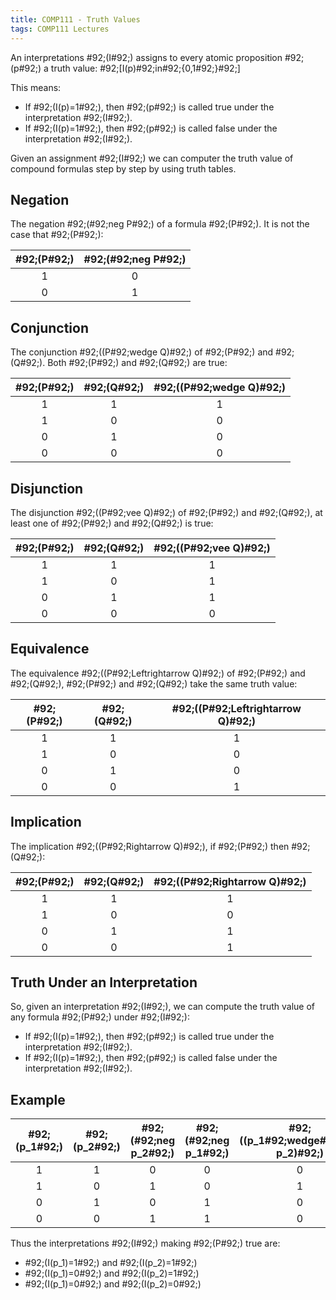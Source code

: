```yaml
---
title: COMP111 - Truth Values
tags: COMP111 Lectures
---
```

An interpretations \#92;(I\#92;) assigns to every atomic proposition \#92;(p\#92;) a truth value:
\#92;[I(p)\#92;in\#92;{0,1\#92;}\#92;]

This means:

* If \#92;(I(p)=1\#92;), then \#92;(p\#92;) is called true under the interpretation \#92;(I\#92;).
* If \#92;(I(p)=1\#92;), then \#92;(p\#92;) is called false under the interpretation \#92;(I\#92;).

Given an assignment \#92;(I\#92;) we can computer the truth value of compound formulas step by step by using truth tables.

## Negation
The negation \#92;(\#92;neg P\#92;) of a formula \#92;(P\#92;). It is not the case that \#92;(P\#92;):

| \#92;(P\#92;) | \#92;(\#92;neg P\#92;) |
| :-: | :-: |
| 1 | 0 |
| 0 | 1 |

## Conjunction
The conjunction \#92;((P\#92;wedge Q)\#92;) of \#92;(P\#92;) and \#92;(Q\#92;). Both \#92;(P\#92;) and \#92;(Q\#92;) are true:

| \#92;(P\#92;) | \#92;(Q\#92;) | \#92;((P\#92;wedge Q)\#92;) |
| :-: | :-: | :-: |
| 1 | 1 | 1 |
| 1 | 0 | 0 |
| 0 | 1 | 0 | 
| 0 | 0 | 0 |

## Disjunction
The disjunction \#92;((P\#92;vee Q)\#92;) of \#92;(P\#92;) and \#92;(Q\#92;), at least one of \#92;(P\#92;) and \#92;(Q\#92;) is true:

| \#92;(P\#92;) | \#92;(Q\#92;) | \#92;((P\#92;vee Q)\#92;) |
| :-: | :-: | :-: |
| 1 | 1 | 1 |
| 1 | 0 | 1 |
| 0 | 1 | 1 | 
| 0 | 0 | 0 |

## Equivalence
The equivalence \#92;((P\#92;Leftrightarrow Q)\#92;) of \#92;(P\#92;) and \#92;(Q\#92;), \#92;(P\#92;) and \#92;(Q\#92;) take the same truth value:

| \#92;(P\#92;) | \#92;(Q\#92;) | \#92;((P\#92;Leftrightarrow Q)\#92;) |
| :-: | :-: | :-: |
| 1 | 1 | 1 |
| 1 | 0 | 0 |
| 0 | 1 | 0 | 
| 0 | 0 | 1 |

## Implication
The implication \#92;((P\#92;Rightarrow Q)\#92;), if \#92;(P\#92;) then \#92;(Q\#92;):


| \#92;(P\#92;) | \#92;(Q\#92;) | \#92;((P\#92;Rightarrow Q)\#92;) |
| :-: | :-: | :-: |
| 1 | 1 | 1 |
| 1 | 0 | 0 |
| 0 | 1 | 1 | 
| 0 | 0 | 1 |

## Truth Under an Interpretation
So, given an interpretation \#92;(I\#92;), we can compute the truth value of any formula \#92;(P\#92;) under \#92;(I\#92;):

* If \#92;(I(p)=1\#92;), then \#92;(p\#92;) is called true under the interpretation \#92;(I\#92;).
* If \#92;(I(p)=1\#92;), then \#92;(p\#92;) is called false under the interpretation \#92;(I\#92;).

## Example

| \#92;(p_1\#92;) | \#92;(p_2\#92;) | \#92;(\#92;neg p_2\#92;) | \#92;(\#92;neg p_1\#92;) | \#92;((p_1\#92;wedge\#92;neg p_2)\#92;) | \#92;((p_2\#92;wedge\#92;neg p_1)\#92;)| \#92;(P\#92;) |
| :-: | :-: | :-: | :-: | :-: | :-: | :-: |
| 1 | 1 | 0 | 0 | 0 | 0 | 1 |
| 1 | 0 | 1 | 0 | 1 | 0 | 0 |
| 0 | 1 | 0 | 1 | 0 | 1 | 1 |
| 0 | 0 | 1 | 1 | 0 | 0 | 1 |

Thus the interpretations \#92;(I\#92;) making \#92;(P\#92;) true are:

* \#92;(I(p_1)=1\#92;) and \#92;(I(p_2)=1\#92;)
* \#92;(I(p_1)=0\#92;) and \#92;(I(p_2)=1\#92;)
* \#92;(I(p_1)=0\#92;) and \#92;(I(p_2)=0\#92;)
